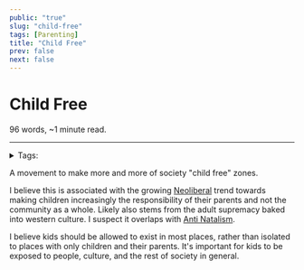 ```yaml
---
public: "true"
slug: "child-free"
tags: [Parenting]
title: "Child Free"
prev: false
next: false
---
```

<script setup>
import { data } from '../../git.data.ts';
import { useData } from 'vitepress';
const pageData = useData();
</script>
<h1 class="p-name">Child Free</h1>
<p>96 words, ~1 minute read. <span v-html="data[`site/${pageData.page.value.relativePath}`]" /></p>
<hr/>

<details><summary>Tags:</summary><a href="/garden/parenting/index.md">Parenting</a></details>

A movement to make more and more of society "child free" zones.

I believe this is associated with the growing [Neoliberal](/garden/neoliberalism/index.md) trend towards making children increasingly the responsibility of their parents and not the community as a whole. Likely also stems from the adult supremacy baked into western culture. I suspect it overlaps with [Anti Natalism](/garden/anti-natalism/index.md).

I believe kids should be allowed to exist in most places, rather than isolated to places with only children and their parents. It's important for kids to be exposed to people, culture, and the rest of society in general.